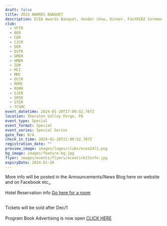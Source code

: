 ```yaml
---
draft: false
title: 2023 AWARDS BANQUET
description: ECEA Awards Banquet, Vendor show, Dinner, FastKIDZ Ceremony.
club:
  - VFTR
  - BER
  - CDR
  - CJCR
  - DER
  - DVTR
  - GMER
  - HMDR
  - IDR
  - MCI
  - MMC
  - OCCR
  - RRMC
  - RORR
  - SJER
  - SPER
  - STER
  - TCSMC
event_datetime: 2024-01-20T17:00:52.767Z
location: Sheraton Valley Forge, PA
event_type: Special
event_format: Special
event_series: Special Series
gate_fee: N/A
check_in_time: 2024-01-20T21:00:52.787Z
registration_date: ""
preview_image: images/logos/clubs/ecea24l2.png
bg_image: images/feature-bg.jpg
flyer: images/events/flyers/eceatick23info.jpg
expiryDate: 2024-01-20
---
```

More info will be posted in the Announcements/News Blog here on website and on Facebook etc,,\
\
Hotel Reservation info  [Go here for a room](https://www.marriott.com/events/start.mi?id=1687358131807&key=GRP)

\
Tickets will be sold after Dec/1 \
\
Program Book Advertising is now open  [CLICK HERE](https://ecea.org/blog/2023-11-11-2023-banquet-program-book-ads-are-on-sale/)
